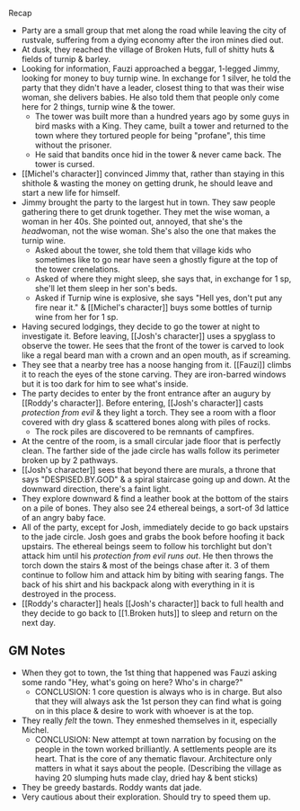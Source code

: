 Recap
- Party are a small group that met along the road while leaving the city of rustvale, suffering from a dying economy after the iron mines died out.
- At dusk, they reached the village of Broken Huts, full of shitty huts & fields of turnip & barley.
- Looking for information, Fauzi approached a beggar, 1-legged Jimmy, looking for money to buy turnip wine. In exchange for 1 silver, he told the party that they didn't have a leader, closest thing to that was their wise woman, she delivers babies. He also told them that people only come here for 2 things, turnip wine & the tower.
	- The tower was built more than a hundred years ago by some guys in bird masks with a King. They came, built a tower and returned to the town where they tortured people for being "profane", this time without the prisoner.
	- He said that bandits once hid in the tower & never came back. The tower is cursed.
- [[Michel's character]] convinced Jimmy that, rather than staying in this shithole & wasting the money on getting drunk, he should leave and start a new life for himself.
- Jimmy brought the party to the largest hut in town. They saw people gathering there to get drunk together. They met the wise woman, a woman in her 40s. She pointed out, annoyed, that she's the *head*woman, not the wise woman. She's also the one that makes the turnip wine.
	- Asked about the tower, she told them that village kids who sometimes like to go near have seen a ghostly figure at the top of the tower crenelations.
	- Asked of where they might sleep, she says that, in exchange for 1 sp, she'll let them sleep in her son's beds.
	- Asked if Turnip wine is explosive, she says "Hell yes, don't put any fire near it." & [[Michel's character]] buys some bottles of turnip wine from her for 1 sp.
- Having secured lodgings, they decide to go the tower at night to investigate it. Before leaving, [[Josh's character]] uses a spyglass to observe the tower. He sees that the front of the tower is carved to look like a regal beard man with a crown and an open mouth, as if screaming.
- They see that a nearby tree has a noose hanging from it. [[Fauzi]] climbs it to reach the eyes of the stone carving. They are iron-barred windows but it is too dark for him to see what's inside.
- The party decides to enter by the front entrance after an augury by [[Roddy's character]]. Before entering, [[Josh's character]] casts *protection from evil* & they light a torch. They see a room with a floor covered with dry glass & scattered bones along with piles of rocks.
	- The rock piles are discovered to be remnants of campfires.
- At the centre of the room, is a small circular jade floor that is perfectly clean. The farther side of the jade circle has walls follow its perimeter broken up by 2 pathways.
- [[Josh's character]] sees that beyond there are murals, a throne that says "DESPISED.BY.GOD" & a spiral staircase going up and down. At the downward direction, there's a faint light.
- They explore downward & find a leather book at the bottom of the stairs on a pile of bones. They also see 24 ethereal beings, a sort-of 3d lattice of an angry baby face.
- All of the party, except for Josh, immediately decide to go back upstairs to the jade circle. Josh goes and grabs the book before hoofing it back upstairs. The ethereal beings seem to follow his torchlight but don't attack him until his *protection from evil runs out*. He then throws the torch down the stairs & most of the beings chase after it. 3 of them continue to follow him and attack him by biting with searing fangs. The back of his shirt and his backpack along with everything in it is destroyed in the process.
- [[Roddy's character]] heals [[Josh's character]] back to full health and they decide to go back to [[1.Broken huts]] to sleep and return on the next day.

## GM Notes
- When they got to town, the 1st thing that happened was Fauzi asking some rando "Hey, what's going on here? Who's in charge?"
	- CONCLUSION: 1 core question is always who is in charge. But also that they will always ask the 1st person they can find what is going on in this place & desire to work with whoever is at the top.
- They really *felt* the town. They enmeshed themselves in it, especially Michel.
	- CONCLUSION: New attempt at town narration by focusing on the people in the town worked brilliantly. A settlements people are its heart. That is the core of any thematic flavour. Architecture only matters in what it says about the people. (Describing the village as having 20 slumping huts made clay, dried hay & bent sticks)
- They be greedy bastards. Roddy wants dat jade.
- Very cautious about their exploration. Should try to speed them up.

